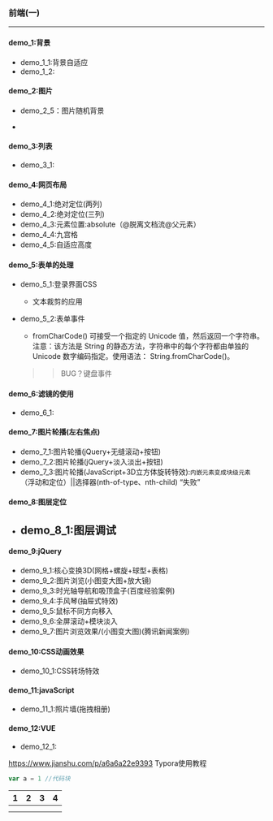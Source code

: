 ### 前端(一)

---

#### demo_1:背景

+ demo_1_1:背景自适应
+ demo_1_2:

#### demo_2:图片

+ demo_2_5：图片随机背景

+ 
  

#### demo_3:列表

+ demo_3_1:

#### demo_4:网页布局

+ demo_4_1:绝对定位(两列)
+ demo_4_2:绝对定位(三列)
+ demo_4_3:元素位置:absolute（@脱离文档流@父元素）
+ demo_4_4:九宫格
+ demo_4_5:自适应高度

#### demo_5:表单的处理

+ demo_5_1:登录界面CSS

  + 文本裁剪的应用

+ demo_5_2:表单事件
  - fromCharCode() 可接受一个指定的 Unicode 值，然后返回一个字符串。
    注意：该方法是 String 的静态方法，字符串中的每个字符都由单独的 Unicode 数字编码指定。使用语法： String.fromCharCode()。
  >>BUG？键盘事件

#### demo_6:滤镜的使用

+ demo_6_1:



#### demo_7:图片轮播(左右焦点)

+ demo_7_1:图片轮播(jQuery+无缝滚动+按钮)
+ demo_7_2:图片轮播(jQuery+淡入淡出+按钮)
+ demo_7_3:图片轮播(JavaScript+3D立方体旋转特效):`内嵌元素变成块级元素`（浮动和定位）||选择器(nth-of-type、nth-child)   “失败”

#### demo_8:图层定位

+ demo_8_1:图层调试
  - 

#### demo_9:jQuery

+ demo_9_1:核心变换3D(网格+螺旋+球型+表格)
+ demo_9_2:图片浏览(小图变大图+放大镜)
+ demo_9_3:时光轴导航和吸顶盒子(百度经验案例)
+ demo_9_4:手风琴(抽屉式特效)
+ demo_9_5:鼠标不同方向移入
+ demo_9_6:全屏滚动+模块淡入
+ demo_9_7:图片浏览效果/(小图变大图)(腾讯新闻案例)

#### demo_10:CSS动画效果

+ demo_10_1:CSS转场特效

#### demo_11:javaScript

+ demo_11_1:照片墙(拖拽相册)

#### demo_12:VUE

+ demo_12_1:







https://www.jianshu.com/p/a6a6a22e9393 Typora使用教程
~~~js
var a = 1 //代码块
~~~

|1|2|3|4|
|:---|:---|:---|:---|
| | | |
| | | |